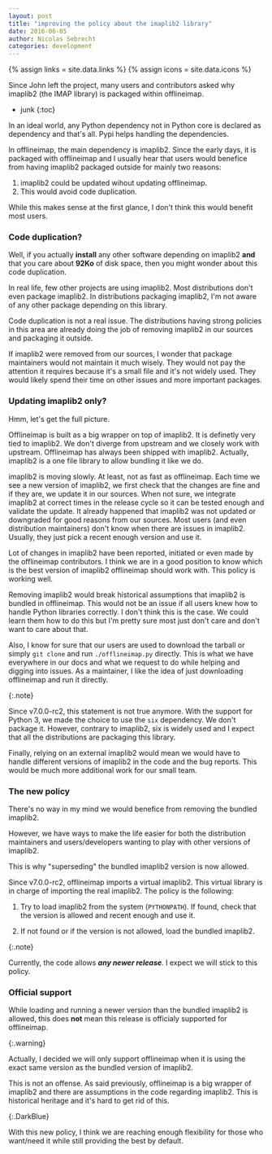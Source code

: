 ```yaml
---
layout: post
title: "improving the policy about the imaplib2 library"
date: 2016-06-05
author: Nicolas Sebrecht
categories: development
---
```


{% assign links = site.data.links %}
{% assign icons = site.data.icons %}


Since John left the project, many users and contributors asked why imaplib2 (the
IMAP library) is packaged within offlineimap.

<!--more-->

* junk
{:toc}


In an ideal world, any Python dependency not in Python core is declared as
dependency and that's all. Pypi helps handling the dependencies.

In offlineimap, the main dependency is imaplib2. Since the early days, it is
packaged with offlineimap and I usually hear that users would benefice from
having imaplib2 packaged outside for mainly two reasons:

1. imaplib2 could be updated wihout updating offlineimap.
2. This would avoid code duplication.

While this makes sense at the first glance, I don't think this would benefit
most users.

### Code duplication?

Well, if you actually **install** any other software depending on imaplib2
**and** that you care about **92Ko** of disk space, then you might wonder about
this code duplication.

In real life, few other projects are using imaplib2. Most distributions don't
even package imaplib2.  In distributions packaging imaplib2, I'm not aware of
any other package depending on this library.

Code duplication is not a real issue. The distributions having strong policies
in this area are already doing the job of removing imaplib2 in our sources and
packaging it outside.

If imaplib2 were removed from our sources, I wonder that package maintainers
would not maintain it much wisely. They would not pay the attention it requires
because it's a small file and it's not widely used. They would likely spend
their time on other issues and more important packages.


### Updating imaplib2 only?

Hmm, let's get the full picture.

Offlineimap is built as a big wrapper on top of imaplib2. It is definetly very
tied to imaplib2. We don't diverge from upstream and we closely work with
upstream.  Offlineimap has always been shipped with imaplib2. Actually, imaplib2
is a one file library to allow bundling it like we do.

imaplib2 is moving slowly. At least, not as fast as offlineimap. Each time we
see a new version of imaplib2, we first check that the changes are fine and if
they are, we update it in our sources. When not sure, we integrate imaplib2 at
correct times in the release cycle so it can be tested enough and validate the
update. It already happened that imaplib2 was not updated or downgraded for good
reasons from our sources. Most users (and even distribution maintainers) don't
know when there are issues in imaplib2. Usually, they just pick a recent enough
version and use it.

Lot of changes in imaplib2 have been reported, initiated or even made by the
offlineimap contributors. I think we are in a good position to know which is the
best version of imaplib2 offlineimap should work with. This policy is working
well.

Removing imaplib2 would break historical assumptions that imaplib2 is bundled in
offlineimap.  This would not be an issue if all users knew how to handle Python
libraries correctly. I don't think this is the case. We could learn them how to
do this but I'm pretty sure most just don't care and don't want to care about
that.

Also, I know for sure that our users are used to download the tarball or simply
`git clone` and run `./offlineimap.py` directly. This is what we have everywhere
in our docs and what we request to do while helping and digging into issues. As
a maintainer, I like the idea of just downloading offlineimap and run it
directly.

{:.note}

Since v7.0.0-rc2, this statement is not true anymore. With the support for
Python 3, we made the choice to use the `six` dependency. We don't package it.
However, contrary to imaplib2, six is widely used and I expect that all the
distributions are packaging this library.

Finally, relying on an external imaplib2 would mean we would have to handle
different versions of imaplib2 in the code and the bug reports. This would be
much more additional work for our small team.


### The new policy

There's no way in my mind we would benefice from removing the bundled imaplib2.

However, we have ways to make the life easier for both the distribution
maintainers and users/developers wanting to play with other versions of
imaplib2.

This is why "superseding" the bundled imaplib2 version is now allowed.

Since v7.0.0-rc2, offlineimap imports a virtual imaplib2. This virtual library
is in charge of importing the real imaplib2. The policy is the following:

1. Try to load imaplib2 from the system (`PYTHONPATH`). If found, check that the
   version is allowed and recent enough and use it.

2. If not found or if the version is not allowed, load the bundled imaplib2.

{:.note}

Currently, the code allows ***any newer release***. I expect we will stick to
this policy.


### Official support

While loading and running a newer version than the bundled imaplib2 is allowed,
this does **not** mean this release is officialy supported for offlineimap.

{:.warning}

Actually, I decided we will only support offlineimap when it is using the exact
same version as the bundled version of imaplib2.

This is not an offense. As said previously, offlineimap is a big wrapper of
imaplib2 and there are assumptions in the code regarding imaplib2. This is
historical heritage and it's hard to get rid of this.


{:.DarkBlue}

With this new policy, I think we are reaching enough flexibility for those who
want/need it while still providing the best by default.
